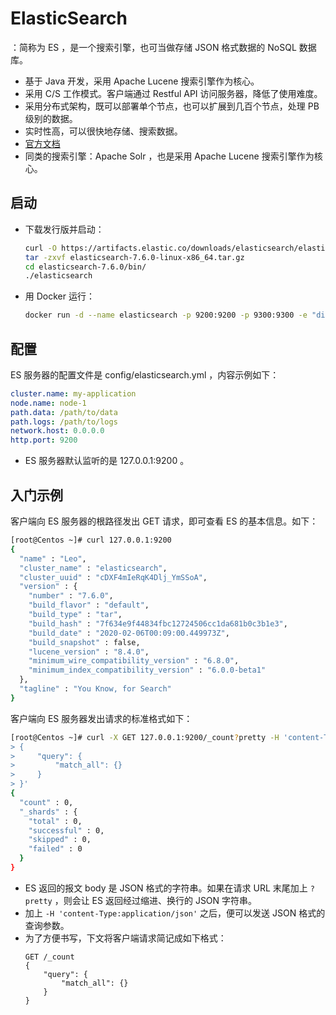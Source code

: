 # ElasticSearch

：简称为 ES ，是一个搜索引擎，也可当做存储 JSON 格式数据的 NoSQL 数据库。
- 基于 Java 开发，采用 Apache Lucene 搜索引擎作为核心。
- 采用 C/S 工作模式。客户端通过 Restful API 访问服务器，降低了使用难度。
- 采用分布式架构，既可以部署单个节点，也可以扩展到几百个节点，处理 PB 级别的数据。
- 实时性高，可以很快地存储、搜索数据。
- [官方文档](https://www.elastic.co/guide/en/elasticsearch/reference/7.6/index.html)
- 同类的搜索引擎：Apache Solr ，也是采用 Apache Lucene 搜索引擎作为核心。

## 启动

- 下载发行版并启动：
    ```sh
    curl -O https://artifacts.elastic.co/downloads/elasticsearch/elasticsearch-7.6.0-linux-x86_64.tar.gz
    tar -zxvf elasticsearch-7.6.0-linux-x86_64.tar.gz
    cd elasticsearch-7.6.0/bin/
    ./elasticsearch
    ```

- 用 Docker 运行：
    ```sh
    docker run -d --name elasticsearch -p 9200:9200 -p 9300:9300 -e "discovery.type=single-node" elasticsearch:7.6
    ```

## 配置

ES 服务器的配置文件是 config/elasticsearch.yml ，内容示例如下：
```yaml
cluster.name: my-application
node.name: node-1
path.data: /path/to/data
path.logs: /path/to/logs
network.host: 0.0.0.0
http.port: 9200
```
- ES 服务器默认监听的是 127.0.0.1:9200 。


## 入门示例

客户端向 ES 服务器的根路径发出 GET 请求，即可查看 ES 的基本信息。如下：
```sh
[root@Centos ~]# curl 127.0.0.1:9200
{
  "name" : "Leo",
  "cluster_name" : "elasticsearch",
  "cluster_uuid" : "cDXF4mIeRqK4Dlj_YmSSoA",
  "version" : {
    "number" : "7.6.0",
    "build_flavor" : "default",
    "build_type" : "tar",
    "build_hash" : "7f634e9f44834fbc12724506cc1da681b0c3b1e3",
    "build_date" : "2020-02-06T00:09:00.449973Z",
    "build_snapshot" : false,
    "lucene_version" : "8.4.0",
    "minimum_wire_compatibility_version" : "6.8.0",
    "minimum_index_compatibility_version" : "6.0.0-beta1"
  },
  "tagline" : "You Know, for Search"
}
```

客户端向 ES 服务器发出请求的标准格式如下：
```sh
[root@Centos ~]# curl -X GET 127.0.0.1:9200/_count?pretty -H 'content-Type:application/json' -d '
> {
>     "query": {
>         "match_all": {}
>     }
> }'
{
  "count" : 0,
  "_shards" : {
    "total" : 0,
    "successful" : 0,
    "skipped" : 0,
    "failed" : 0
  }
}
```
- ES 返回的报文 body 是 JSON 格式的字符串。如果在请求 URL 末尾加上 `?pretty` ，则会让 ES 返回经过缩进、换行的 JSON 字符串。
- 加上 `-H 'content-Type:application/json'` 之后，便可以发送 JSON 格式的查询参数。
- 为了方便书写，下文将客户端请求简记成如下格式：
    ```
    GET /_count
    {
        "query": {
            "match_all": {}
        }
    }
    ```
